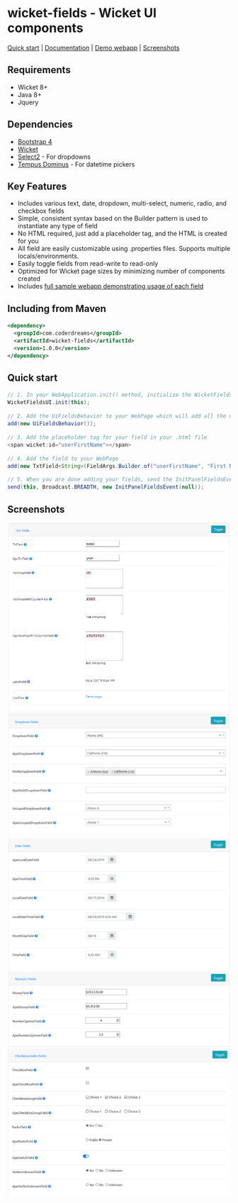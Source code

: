 # wicket-fields - Wicket UI components

[Quick start](https://github.com/RomanSery/wicket-ui-fields#quick-start) | [Documentation](https://github.com/RomanSery/wicket-ui-fields/wiki) | [Demo webapp](https://github.com/RomanSery/wicket-fields-demo) | [Screenshots](https://github.com/RomanSery/wicket-ui-fields#screenshots)

## Requirements

* Wicket 8+  
* Java 8+  
* Jquery

## Dependencies

* [Bootstrap 4](https://getbootstrap.com/)  
* [Wicket](https://wicket.apache.org/)  
* [Select2](https://select2.org/) - For dropdowns
* [Tempus Dominus](https://tempusdominus.github.io/bootstrap-4/) - For datetime pickers


## Key Features

* Includes various text, date, dropdown, multi-select, numeric, radio, and checkbox fields
* Simple, consistent syntax based on the Builder pattern is used to instantiate any type of field  
* No HTML required, just add a placeholder tag, and the HTML is created for you  
* All field are easily customizable using .properties files.  Supports multiple locals/environments.
* Easily toggle fields from read-write to read-only 
* Optimized for Wicket page sizes by minimizing number of components created
* Includes [full sample webapp demonstrating usage of each field](https://github.com/RomanSery/wicket-fields-demo)

## Including from Maven

```xml
<dependency>
  <groupId>com.coderdreams</groupId>
  <artifactId>wicket-fields</artifactId>
  <version>1.0.0</version>
</dependency>
```

## Quick start

```java
// 1. In your WebApplication.init() method, initialize the WicketFieldsUI library
WicketFieldsUI.init(this);
```

```java
// 2. Add the UiFieldsBehavior to your WebPage which will add all the neccessary resources
add(new UiFieldsBehavior());
```

```java
// 3. Add the placeholder tag for your field in your .html file
<span wicket:id="userFirstName"></span>
```

```java
// 4. Add the field to your WebPage
add(new TxtField<String>(FieldArgs.Builder.of("userFirstName", "First Name", LambdaModel.of(user::getFirstName, formData::setFirstName)).build()));
```

```java
// 5. When you are done adding your fields, send the InitPanelFieldsEvent event to notify them to init themselves
send(this, Broadcast.BREADTH, new InitPanelFieldsEvent(null));
```

## Screenshots

![Alt text](wicket-fields-demo/src/main/webapp/screenshots/txt_fields.png)
![Alt text](wicket-fields-demo/src/main/webapp/screenshots/dropdown_fields.png)
![Alt text](wicket-fields-demo/src/main/webapp/screenshots/date_fields.png)
![Alt text](wicket-fields-demo/src/main/webapp/screenshots/numeric_fields.png)
![Alt text](wicket-fields-demo/src/main/webapp/screenshots/bool_fields.png)
